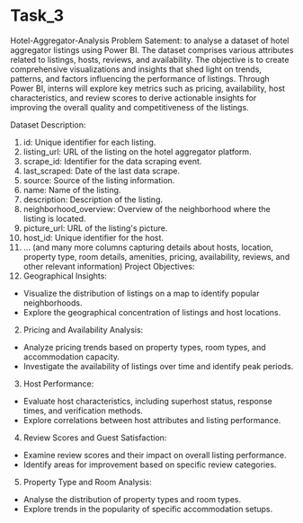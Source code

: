 # Task_3
Hotel-Aggregator-Analysis
Problem Satement: to analyse a dataset of hotel aggregator listings using Power BI. The dataset comprises various attributes related to listings, hosts, reviews, and availability. The objective is to create comprehensive visualizations and insights that shed light on trends, patterns, and factors influencing the performance of listings. Through Power BI, interns will explore key metrics such as pricing, availability, host characteristics, and review scores to derive actionable insights for improving the overall quality and competitiveness of the listings.

Dataset Description:
1. id: Unique identifier for each listing.
2. listing_url: URL of the listing on the hotel aggregator platform.
3. scrape_id: Identifier for the data scraping event.
4. last_scraped: Date of the last data scrape.
5. source: Source of the listing information.
6. name: Name of the listing.
7. description: Description of the listing.
8. neighborhood_overview: Overview of the neighborhood where the listing is located.
9. picture_url: URL of the listing's picture.
10. host_id: Unique identifier for the host.
11. ... (and many more columns capturing details about hosts, location, property type, room details, amenities, pricing, availability, reviews, and other relevant information)
Project Objectives:
1. Geographical Insights:
- Visualize the distribution of listings on a map to identify popular neighborhoods.
- Explore the geographical concentration of listings and host locations.
2. Pricing and Availability Analysis:
- Analyze pricing trends based on property types, room types, and accommodation capacity.
- Investigate the availability of listings over time and identify peak periods.
3. Host Performance:
- Evaluate host characteristics, including superhost status, response times, and verification methods.
- Explore correlations between host attributes and listing performance.
4. Review Scores and Guest Satisfaction:
- Examine review scores and their impact on overall listing performance.
- Identify areas for improvement based on specific review categories.
5. Property Type and Room Analysis:
- Analyse the distribution of property types and room types.
- Explore trends in the popularity of specific accommodation setups.
